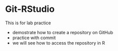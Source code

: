 # Git-RStudio
This is for lab practice
* demostrate how to create a repository on GitHub
* practice with commit
* we will see how to access the repository in R
